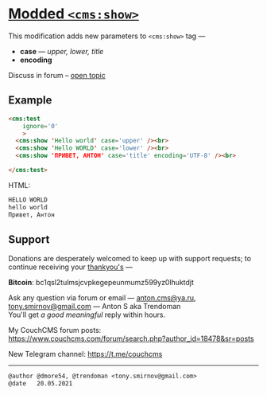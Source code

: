 # [Modded `<cms:show>`](https://github.com/trendoman/Tweakus-Dilectus/tree/main/anton.cms%40ya.ru__tags-modded/__readme__show.md)

This modification adds new parameters to `<cms:show>` tag &mdash;
- **case** &mdash; *upper, lower, title*
- **encoding**

Discuss in forum &ndash; [open topic](https://www.couchcms.com/forum/viewtopic.php?f=8&t=13015)

## Example
```html
<cms:test
    ignore='0'
    >
  <cms:show 'Hello world' case='upper' /><br>
  <cms:show 'Hello WORLD' case='lower' /><br>
  <cms:show 'ПРИВЕТ, АНТОН' case='title' encoding='UTF-8' /><br>

</cms:test>
```
HTML:
```html
HELLO WORLD
hello world
Привет, Антон
```




## Support

Donations are desperately welcomed to keep up with support requests; to continue receiving your [thankyou's](https://github.com/trendoman/Dignotas) &mdash;

**Bitcoin**: bc1qsl2tulmsjcvpkegepeunmumz599yz0lhuktdjt

Ask any question via forum or email &mdash; <anton.cms@ya.ru>, <tony.smirnov@gmail.com> &mdash; Anton S aka Trendoman<br>
You'll get *a good meaningful* reply within hours.

My CouchCMS forum posts: https://www.couchcms.com/forum/search.php?author_id=18478&sr=posts

New Telegram channel: https://t.me/couchcms

---

```txt
@author @dmore54, @trendoman <tony.smirnov@gmail.com>
@date   20.05.2021
```
